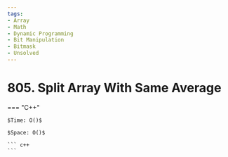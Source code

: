 ```yaml
---
tags:
- Array
- Math
- Dynamic Programming
- Bit Manipulation
- Bitmask
- Unsolved
---
```



# 805. Split Array With Same Average

=== "C++"

    $Time: O()$

    $Space: O()$

    ``` c++
    ```